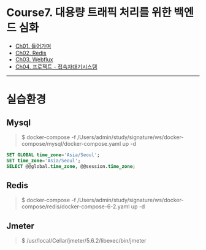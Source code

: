 # Course7. 대용량 트래픽 처리를 위한 백엔드 심화
- [Ch01. 들어가며](https://github.com/kazean/signature_backend/tree/main/Course7_Redis_Webflux/ch01_introduction)
- [Ch02. Redis](https://github.com/kazean/signature_backend/tree/main/Course7_Redis_Webflux/ch02_redis)
- [Ch03. Webflux](https://github.com/kazean/signature_backend/tree/main/Course7_Redis_Webflux/ch03_webflux)
- [Ch04. 프로젝트 - 접속자대기시스템](https://github.com/kazean/signature_backend/tree/main/Course7_Redis_Webflux/ch04_accessorWaitSystem)

---------------------------------------------------------------------------------------------------------------------------
# 실습환경
## Mysql
> $ docker-compose -f /Users/admin/study/signature/ws/docker-compose/mysql/docker-compose.yaml up -d
```sql
SET GLOBAL time_zone='Asia/Seoul';
SET time_zone='Asia/Seoul';
SELECT @@global.time_zone, @@session.time_zone;
```
## Redis
> $ docker-compose -f /Users/admin/study/signature/ws/docker-compose/redis/docker-compose-6-2.yaml up -d

## Jmeter
> $ /usr/local/Cellar/jmeter/5.6.2/libexec/bin/jmeter